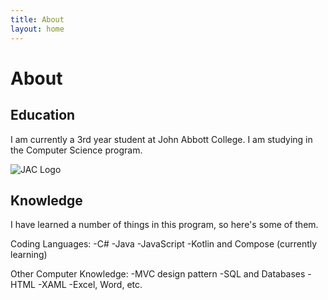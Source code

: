 ```yaml
---
title: About
layout: home
---
```


# About

## Education

I am currently a 3rd year student at John Abbott College.
I am studying in the Computer Science program.

![JAC Logo](https://bishopsforum.ubishops.ca/wp-content/uploads/2017/03/John-Abbott-logo.jpg)

## Knowledge

I have learned a number of things in this program, so here's some of them.

Coding Languages:
  -C#
  -Java
  -JavaScript
  -Kotlin and Compose (currently learning)

Other Computer Knowledge:
  -MVC design pattern
  -SQL and Databases
  -HTML
  -XAML
  -Excel, Word, etc.
